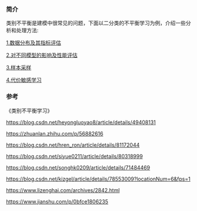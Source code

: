 
### 简介

类别不平衡是建模中很常见的问题，下面以二分类的不平衡学习为例，介绍一些分析和处理方法:  

[1.数据分布及其指标评估](https://nbviewer.jupyter.org/github/zhulei227/ML_Skills/blob/master/%E7%B1%BB%E5%88%AB%E4%B8%8D%E5%B9%B3%E8%A1%A1%E5%AD%A6%E4%B9%A0/1.%E6%95%B0%E6%8D%AE%E5%88%86%E5%B8%83%E5%8F%8A%E5%85%B6%E6%8C%87%E6%A0%87%E8%AF%84%E4%BC%B0.ipynb)  

[2.对不同模型的影响及性能评估](https://nbviewer.jupyter.org/github/zhulei227/ML_Skills/blob/master/%E7%B1%BB%E5%88%AB%E4%B8%8D%E5%B9%B3%E8%A1%A1%E5%AD%A6%E4%B9%A0/2.%E5%AF%B9%E4%B8%8D%E5%90%8C%E6%A8%A1%E5%9E%8B%E7%9A%84%E5%BD%B1%E5%93%8D%E5%8F%8A%E6%80%A7%E8%83%BD%E8%AF%84%E4%BC%B0.ipynb)  

[3.样本采样](https://nbviewer.jupyter.org/github/zhulei227/ML_Skills/blob/master/%E7%B1%BB%E5%88%AB%E4%B8%8D%E5%B9%B3%E8%A1%A1%E5%AD%A6%E4%B9%A0/3.%E6%A0%B7%E6%9C%AC%E9%87%87%E6%A0%B7.ipynb)

[4.代价敏感学习](https://nbviewer.jupyter.org/github/zhulei227/ML_Skills/blob/master/4.代价敏感学习.ipynb)





### 参考
《类别不平衡学习》  

https://blog.csdn.net/heyongluoyao8/article/details/49408131  

https://zhuanlan.zhihu.com/p/56882616  

https://blog.csdn.net/hren_ron/article/details/81172044  

https://blog.csdn.net/siyue0211/article/details/80318999  

https://blog.csdn.net/songhk0209/article/details/71484469  

https://blog.csdn.net/kizgel/article/details/78553009?locationNum=6&fps=1

https://www.lizenghai.com/archives/2842.html

https://www.jianshu.com/p/0bfce1806235